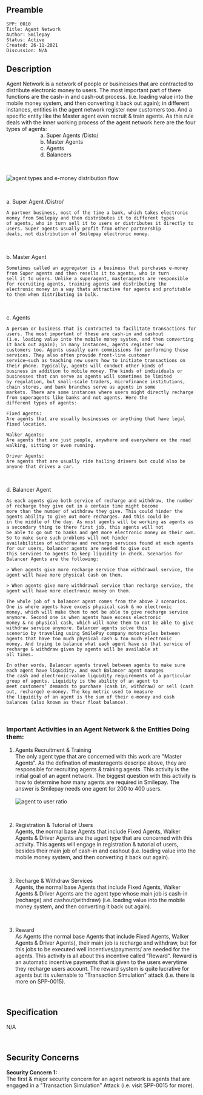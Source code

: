 ## Preamble

```
SPP: 0010
Title: Agent Network
Author: Smilepay
Status: Active
Created: 26-11-2021
Discussion: N/A
```

## Description
Agent Network is a network of people or businesses that are contracted to distribute electronic money to users. The most important part of there functions are the cash-in and cash-out process. (i.e. loading value into the mobile money system, and then converting it back out again); in different instances, entities in the agent network register new customers too. And a specific entity like the Master agent even recruit & train agents. As this rule deals with the inner working process of the agent network here are the four types of agents: <br /> 
&emsp; &emsp; &emsp; &emsp; &emsp; a. Super Agents /Disto/ <br />
&emsp; &emsp; &emsp; &emsp; &emsp; b. Master Agents <br />
&emsp; &emsp; &emsp; &emsp; &emsp; c. Agents <br />
&emsp; &emsp; &emsp; &emsp; &emsp; d. Balancers <br />

<br />

![agent types and e-money distribution flow](https://user-images.githubusercontent.com/57795945/143642259-5cbf0018-22bb-40d3-ba7c-94d60b083163.jpg)

<br />

a. Super Agent /Distro/ <br />
```
A partner business, most of the time a bank, which takes electronic money from Smilepay and then distributes it to different types 
of agents, who in turn sell it to users or distributes it directly to users. Super agents usually profit from other partnership 
deals, not distribution of Smilepay electronic money.
```

<br />

b. Master Agent <br />
```
Sometimes called an aggregator is a business that purchases e-money from Super agents and then resells it to agents, who in turn 
sell it to users. Unlike a superagent, masteragents are responsible for recruiting agents, training agents and distributing the 
electronic money in a way thats attractive for agents and profitable to them when distributing in bulk.
```

<br />

c. Agents <br />
```
A person or business that is contracted to facilitate transactions for users. The most important of these are cash-in and cashout 
(i.e. loading value into the mobile money system, and then converting it back out again); in many instances, agents register new 
customers too. Agents usually earn commissions for performing these services. They also often provide front-line customer 
service—such as teaching new users how to initiate transactions on their phone. Typically, agents will conduct other kinds of 
business in addition to mobile money. The kinds of individuals or businesses that can serve as agents will sometimes be limited 
by regulation, but small-scale traders, microfinance institutions, chain stores, and bank branches serve as agents in some 
markets. There are some instances where users might directly recharge from superagents like banks and not agents. Here the 
different types of agents:

Fixed Agents:
Are agents that are usually businesses or anything that have legal fixed location.

Walker Agents:
Are agents that are just people, anywhere and everywhere on the road walking, sitting or even running.

Driver Agents:
Are agents that are usually ride hailing drivers but could also be anyone that drives a car.
```

<br />

d. Balancer Agent <br />
```
As each agents give both service of recharge and withdraw, the number of recharge they give out in a certain time might become 
more than the number of withdraw they give. This could hinder the agents ability to give out more recharges. And this could be 
in the middle of the day. As most agents will be working as agents as a secondary thing to there first job, this agents will not 
be able to go out to banks and get more electronic money on their own. So to make sure such problems will not hinder 
availabilities of withdraw and recharge services found at each agents for our users, balancer agents are needed to give out 
this services to agents to keep liquidity in check. Scenarios for Balancer Agents are the following:

> When agents give more recharge service than withdrawal service, the agent will have more physical cash on them. 

> When agents give more withdrawal service than recharge service, the agent will have more electronic money on them.

The whole job of a balancer agent comes from the above 2 scenarios. One is where agents have excess physical cash & no electronic 
money, which will make them to not be able to give recharge service anymore. Second one is when agents have excess electronic 
money & no physical cash, which will make them to not be able to give withdraw service anymore. Balancer agents solve this 
scenerio by traveling using SmilePay company motorcycles between agents that have too much physical cash & too much electronic 
money. And trying to balance what each agent have so that service of recharge & withdraw given by agents will be available at 
all times. 

In other words, Balancer agents travel between agents to make sure each agent have liquidity. And each Balancer agent manages 
the cash and electronic-value liquidity requirements of a particular group of agents. Liquidity is the ability of an agent to 
meet customers’ demands to purchase (cash in, withdraw) or sell (cash out, recharge) e-money. The key metric used to measure 
the liquidity of an agent is the sum of their e-money and cash balances (also known as their float balance).
```

<br />

### Important Activities in an Agent Network & the Entities Doing them:

1. Agents Recruitment & Training <br />
The only agent type that are concerned with this work are "Master Agents". As the defination of masteragents descripe above, they are responsible for recruiting agents & training agents. This activity is the initial goal of an agent network. The biggest question with this activity is how to determine how many agents are required in Smilepay. The answer is Smilepay needs one agent for 200 to 400 users. <br /> <br />
![agent to user ratio](https://user-images.githubusercontent.com/57795945/143642527-de16e518-2201-4c97-b8e1-dd0ce72430ea.png)

<br />

2. Registration & Tutorial of Users <br />
Agents, the normal base Agents that include Fixed Agents, Walker Agents & Driver Agents are the agent type that are concerned with this activity. This agents will engage in registration & tutorial of users, besides their main job of cash-in and cashout (i.e. loading value into the mobile money system, and then converting it back out again).

<br />

3. Recharge & Withdraw Services <br />
Agents, the normal base Agents that include Fixed Agents, Walker Agents & Driver Agents are the agent type whose main job is cash-in (recharge) and cashout(withdraw) (i.e. loading value into the mobile money system, and then converting it back out again).

<br />

3. Reward <br />
As Agents (the normal base Agents that include Fixed Agents, Walker Agents & Driver Agents), their main job is recharge and withdraw, but for this jobs to be executed well incentives/payments/ are needed for the agents. This activity is all about this incentive called "Reward". Reward is an automatic incentive payments that is given to the users everytime they recharge users account. The reward system is quite lucrative for agents but its vulernable to "Transaction Simulation" attack (i.e. there is more on SPP-0015).

<br />

## Specification
N/A

<br />

## Security Concerns
**Security Concern 1:** <br />
The first & major security concern for an agent network is agents that are engaged in a "Transaction Simulation" Attack (i.e. visit SPP-0015 for more).
